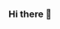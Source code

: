 ### Hi there 👋

<!--
**amrit-thapa-2044/amrit-thapa-2044** is a ✨ _special_ ✨ repository because its `README.md` (this file) appears on your GitHub profile.

